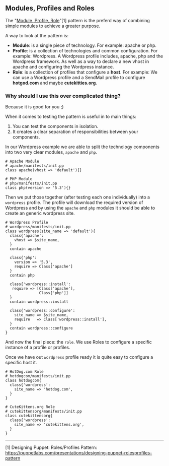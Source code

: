 ## Modules, Profiles and Roles

The "[Module, Profile, Role](https://puppetlabs.com/presentations/designing-puppet-rolesprofiles-pattern)"[1] pattern is the preferd way of combining simple modules to achieve a greater purpose.

A way to look at the pattern is:

* **Module**: is a single piece of technology. For example: apache or php.
* **Profile**: is a collection of technologies and common configuration. For example: Wordpress. A Wordpress profile includes, apache, php and the Wordpress framework. As well as a way to declare a new vhost in apache and configuring the Wordpress instance.
* **Role**: is a collection of profiles that configure a **host**. For example: We can use a Wordpress profile and a SendMail profile to configure **hotgod.com** and maybe **cutekitties.org**.


### Why should I use this over complicated thing?

Because it is good for you ;)

When it comes to testing the pattern is useful in to main things:
1. You can test the components in isolation.
2. It creates a clear separation of responsibilities between your components.

In our Wordpress example we are able to split the technology components into two very clear modules, `apache` and `php`.

```puppet
# Apache Module
# apache/manifests/init.pp
class apache(vhost => 'default'){}

# PHP Module
# php/manifests/init.pp
class php(version => '5.3'){}
```

Then we put those together (after testing each one individually) into a `wordpress` profile. The profile will download the required version of Wordpress and by using the `apache` and `php` modules it should be able to create an generic wordpress site.

```puppet
# Wordpress Profile
# wordpress/manifests/init.pp
class wordpress(site_name => 'default'){
  class{'apache':
    vhost => $site_name,
  }
  contain apache
  
  class{'php':
    version => '5.3',
    require => Class['apache']
  }
  contain php
  
  class{'wordpress::install':
   require => [Class['apache'],
               Class['php']]
  }
  contain wordpress::install
  
  class{'wordpress::configure':
    site_name => $site_name,
    require   => Class['wordpress::install'],
  }
  contain wordpress::configure
}
```

And now the final piece: the `role`. We use Roles to configure a specific instance of a profile or profiles.

Once we have out `wordpress` profile ready it is quite easy to configure a specific host it. 

```puppet
# HotDog.com Role
# hotdogcom/manifests/init.pp
class hotdogcom{
  class{'wordpress':
    site_name => 'hotdog.com',
  }
}

# CuteKittens.org Role
# cutekittensorg/manifests/init.pp
class cutekittensorg{
  class{'wordpress':
    site_name => 'cutekittens.org',
  }
}
```


---


[1] Designing Puppet: Roles/Profiles Pattern: https://puppetlabs.com/presentations/designing-puppet-rolesprofiles-pattern
